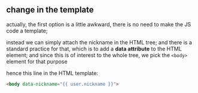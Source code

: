 ## change in the template

actually, the first option is a little awkward, there is no need to make the JS
code a template;

instead we can simply attach the nickname in the HTML tree; and there is a
standard practice for that, which is to add a **data attribute** to the HTML
element; and since this is of interest to the whole tree, we pick the `<body>`
element for that purpose

hence this line in the HTML template:

```html
<body data-nickname="{{ user.nickname }}">
```
